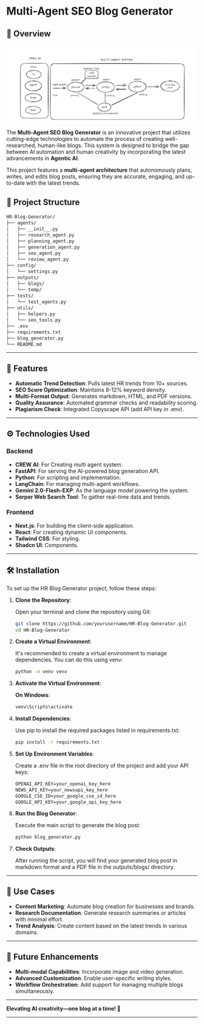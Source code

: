 # Multi-Agent SEO Blog Generator

## 🚀 Overview

![multi agent blog writer.png](<multi agent blog writer.png>)

The **Multi-Agent SEO Blog Generator** is an innovative project that utilizes cutting-edge technologies to automate the process of creating well-researched, human-like blogs. This system is designed to bridge the gap between AI automation and human creativity by incorporating the latest advancements in **Agentic AI**.

This project features a **multi-agent architecture** that autonomously plans, writes, and edits blog posts, ensuring they are accurate, engaging, and up-to-date with the latest trends.

## 📁 Project Structure

```
HR-Blog-Generator/
├── agents/
│   ├── __init__.py
│   ├── research_agent.py
│   ├── planning_agent.py
│   ├── generation_agent.py
│   ├── seo_agent.py
│   └── review_agent.py
├── config/
│   └── settings.py
├── outputs/
│   ├── blogs/
│   └── temp/
├── tests/
│   └── test_agents.py
├── utils/
│   ├── helpers.py
│   └── seo_tools.py
├── .env
├── requirements.txt
├── blog_generator.py
└── README.md

```
---

## 🌟 Features

- **Automatic Trend Detection**: Pulls latest HR trends from 10+ sources.
- **SEO Score Optimization**: Maintains 8-12% keyword density.
- **Multi-Format Output**: Generates markdown, HTML, and PDF versions.
- **Quality Assurance**: Automated grammar checks and readability scoring.
- **Plagiarism Check**: Integrated Copyscape API (add API key in .env).

---

## ⚙️ Technologies Used

### Backend
- **CREW AI**: For Creating multi agent system.
- **FastAPI**: For serving the AI-powered blog generation API.
- **Python**: For scripting and implementation.
- **LangChain**: For managing multi-agent workflows.
- **Gemini 2.0-Flash-EXP**: As the language model powering the system.
- **Serper Web Search Tool**: To gather real-time data and trends.

### Frontend
- **Next.js**: For building the client-side application.
- **React**: For creating dynamic UI components.
- **Tailwind CSS**: For styling.
- **Shadcn  UI**: Components.

---

## 🛠 Installation

To set up the HR Blog Generator project, follow these steps:


1. **Clone the Repository**:

   Open your terminal and clone the repository using Git:

   ```bash
   git clone https://github.com/yourusername/HR-Blog-Generator.git
   cd HR-Blog-Generator

2. **Create a Virtual Environment**:

   It's recommended to create a virtual environment to manage dependencies. You can do this using venv:

   ```bash
   python -m venv venv

3. **Activate the Virtual Environment**:

   **On Windows**:

   ```bash
   venv\Scripts\activate

3. **Install Dependencies**:

   Use pip to install the required packages listed in requirements.txt:

   ```bash
   pip install -r requirements.txt

5. **Set Up Environment Variables**:

   Create a .env file in the root directory of the project and add your API keys:
   
   ```text
   OPENAI_API_KEY=your_openai_key_here
   NEWS_API_KEY=your_newsapi_key_here
   GOOGLE_CSE_ID=your_google_cse_id_here
   GOOGLE_API_KEY=your_google_api_key_here

6. **Run the Blog Generator**:
   
   Execute the main script to generate the blog post:
   
   ```bash
   python blog_generator.py

7. **Check Outputs**:

   After running the script, you will find your generated blog post in markdown format and a PDF file in the outputs/blogs/ directory.

---

## 🎯 Use Cases

- **Content Marketing**: Automate blog creation for businesses and brands.
- **Research Documentation**: Generate research summaries or articles with minimal effort.
- **Trend Analysis**: Create content based on the latest trends in various domains.

---

## 📝 Future Enhancements

- **Multi-modal Capabilities**: Incorporate image and video generation.
- **Advanced Customization**: Enable user-specific writing styles.
- **Workflow Orchestration**: Add support for managing multiple blogs simultaneously.

---

**Elevating AI creativity—one blog at a time! 🌟**

--- 

